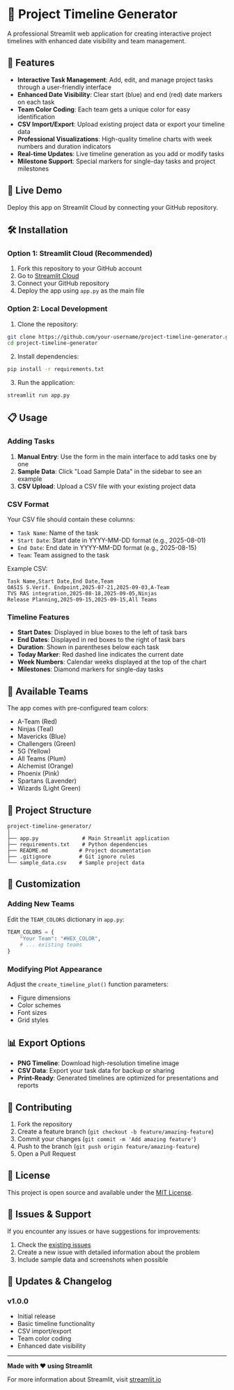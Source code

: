 # 📅 Project Timeline Generator

A professional Streamlit web application for creating interactive project timelines with enhanced date visibility and team management.

## 🌟 Features

- **Interactive Task Management**: Add, edit, and manage project tasks through a user-friendly interface
- **Enhanced Date Visibility**: Clear start (blue) and end (red) date markers on each task
- **Team Color Coding**: Each team gets a unique color for easy identification
- **CSV Import/Export**: Upload existing project data or export your timeline data
- **Professional Visualizations**: High-quality timeline charts with week numbers and duration indicators
- **Real-time Updates**: Live timeline generation as you add or modify tasks
- **Milestone Support**: Special markers for single-day tasks and project milestones

## 🚀 Live Demo

Deploy this app on Streamlit Cloud by connecting your GitHub repository.

## 🛠️ Installation

### Option 1: Streamlit Cloud (Recommended)
1. Fork this repository to your GitHub account
2. Go to [Streamlit Cloud](https://streamlit.io/cloud)
3. Connect your GitHub repository
4. Deploy the app using `app.py` as the main file

### Option 2: Local Development
1. Clone the repository:
```bash
git clone https://github.com/your-username/project-timeline-generator.git
cd project-timeline-generator
```

2. Install dependencies:
```bash
pip install -r requirements.txt
```

3. Run the application:
```bash
streamlit run app.py
```

## 📋 Usage

### Adding Tasks
1. **Manual Entry**: Use the form in the main interface to add tasks one by one
2. **Sample Data**: Click "Load Sample Data" in the sidebar to see an example
3. **CSV Upload**: Upload a CSV file with your existing project data

### CSV Format
Your CSV file should contain these columns:
- `Task Name`: Name of the task
- `Start Date`: Start date in YYYY-MM-DD format (e.g., 2025-08-01)
- `End Date`: End date in YYYY-MM-DD format (e.g., 2025-08-15)
- `Team`: Team assigned to the task

Example CSV:
```csv
Task Name,Start Date,End Date,Team
OASIS S.Verif. Endpoint,2025-07-21,2025-09-03,A-Team
TVS RAS integration,2025-08-18,2025-09-05,Ninjas
Release Planning,2025-09-15,2025-09-15,All Teams
```

### Timeline Features
- **Start Dates**: Displayed in blue boxes to the left of task bars
- **End Dates**: Displayed in red boxes to the right of task bars
- **Duration**: Shown in parentheses below each task
- **Today Marker**: Red dashed line indicates the current date
- **Week Numbers**: Calendar weeks displayed at the top of the chart
- **Milestones**: Diamond markers for single-day tasks

## 🎨 Available Teams

The app comes with pre-configured team colors:
- A-Team (Red)
- Ninjas (Teal)
- Mavericks (Blue)
- Challengers (Green)
- 5G (Yellow)
- All Teams (Plum)
- Alchemist (Orange)
- Phoenix (Pink)
- Spartans (Lavender)
- Wizards (Light Green)

## 📁 Project Structure

```
project-timeline-generator/
│
├── app.py              # Main Streamlit application
├── requirements.txt    # Python dependencies
├── README.md          # Project documentation
├── .gitignore         # Git ignore rules
└── sample_data.csv    # Sample project data
```

## 🔧 Customization

### Adding New Teams
Edit the `TEAM_COLORS` dictionary in `app.py`:
```python
TEAM_COLORS = {
    "Your Team": "#HEX_COLOR",
    # ... existing teams
}
```

### Modifying Plot Appearance
Adjust the `create_timeline_plot()` function parameters:
- Figure dimensions
- Color schemes
- Font sizes
- Grid styles

## 📊 Export Options

- **PNG Timeline**: Download high-resolution timeline image
- **CSV Data**: Export your task data for backup or sharing
- **Print-Ready**: Generated timelines are optimized for presentations and reports

## 🤝 Contributing

1. Fork the repository
2. Create a feature branch (`git checkout -b feature/amazing-feature`)
3. Commit your changes (`git commit -m 'Add amazing feature'`)
4. Push to the branch (`git push origin feature/amazing-feature`)
5. Open a Pull Request

## 📝 License

This project is open source and available under the [MIT License](LICENSE).

## 🐛 Issues & Support

If you encounter any issues or have suggestions for improvements:
1. Check the [existing issues](https://github.com/your-username/project-timeline-generator/issues)
2. Create a new issue with detailed information about the problem
3. Include sample data and screenshots when possible

## 🔄 Updates & Changelog

### v1.0.0
- Initial release
- Basic timeline functionality
- CSV import/export
- Team color coding
- Enhanced date visibility

---

**Made with ❤️ using Streamlit**

For more information about Streamlit, visit [streamlit.io](https://streamlit.io)
